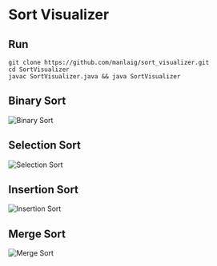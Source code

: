 # Sort Visualizer

## Run

```
git clone https://github.com/manlaig/sort_visualizer.git
cd SortVisualizer
javac SortVisualizer.java && java SortVisualizer
```

## Binary Sort

<img src="https://i.imgflip.com/2pkg0w.gif" title="Binary Sort"/>

## Selection Sort

<img src="https://i.imgflip.com/2pkfqg.gif" title="Selection Sort"/>

## Insertion Sort

<img src="https://i.imgflip.com/2pkfum.gif" title="Insertion Sort"/>

## Merge Sort

<img src="https://i.imgflip.com/2pkfxq.gif" title="Merge Sort"/>
